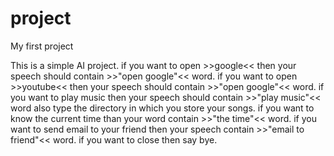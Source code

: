 # project
My first project

This is a simple AI project.
if you want to open >>google<< then your speech should contain >>"open google"<< word.
if you want to open >>youtube<< then your speech should contain >>"open google"<< word.
if you want to play music then your speech should contain >>"play music"<< word also type the directory in which you store your songs.
if you want to know the current time than your word contain >>"the time"<< word.
if you want to send email to your friend then your speech contain >>"email to friend"<< word.
if you want to close then say bye.

